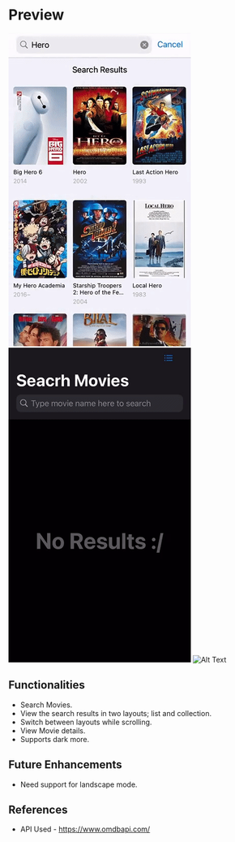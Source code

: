 # Preview

![Alt Text](lightbig.gif)
![Alt Text](darkbig.gif)
![Alt Text](lightlayout.gif)

## Functionalities
- Search Movies.
- View the search results in two layouts; list and collection.
- Switch between layouts while scrolling.
- View Movie details.
- Supports dark more.

## Future Enhancements
- Need support for landscape mode.

## References
- API Used - https://www.omdbapi.com/
